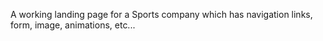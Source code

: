 A working landing page for a Sports company which has navigation links, form, image, animations, etc...
